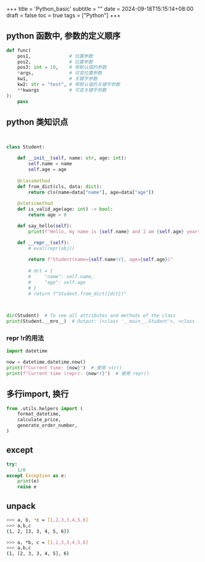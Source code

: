 +++
title = 'Python_basic'
subtitle = ""
date = 2024-09-18T15:15:14+08:00
draft = false
toc = true
tags = ["Python"]
+++

## python 函数中, 参数的定义顺序

```python
def func(
    pos1,              # 位置参数
    pos2,              # 位置参数
    pos3: int = 10,    # 带默认值的参数
    *args,             # 可变位置参数
    kw1,               # 关键字参数
    kw2: str = "test", # 带默认值的关键字参数
    **kwargs           # 可变关键字参数
):
    pass

```

## python 类知识点

```python


class Student:

    def __init__(self, name: str, age: int):
        self.name = name
        self.age = age
        
    @classmethod
    def from_dict(cls, data: dict):
        return cls(name=data["name"], age=data["age"])
    
    @staticmethod
    def is_valid_age(age: int) -> bool:
        return age > 0

    def say_hello(self):
        print(f"Hello, my name is {self.name} and I am {self.age} years old.")

    def __repr__(self):
        # eval(repr(obj))
        
        return f"Student(name={self.name!r}, age={self.age})"
        
        # dct = {
        #     "name": self.name,
        #     "age": self.age
        # }
        # return f"Student.from_dict({dct})"
    


dir(Student)  # To see all attributes and methods of the class
print(Student.__mro__)  # Output: (<class '__main__.Student'>, <class 'object'>)

```

### repr !r的用法

```python
import datetime

now = datetime.datetime.now()
print(f"Current time: {now}")  # 使用 str()
print(f"Current time (repr): {now!r}")  # 使用 repr()

```

## 多行import,  换行

```python
from .utils.helpers import (
    format_datetime,
    calculate_price,
    generate_order_number,
)
```


## except

```python
try:
    1/0
except Exception as e:
    print(e)
    raise e

```

## unpack

```bash
>>> a, b, *c = [1,2,3,3,4,5,6]
>>> a,b,c
(1, 2, [3, 3, 4, 5, 6])

>>> a, *b, c = [1,2,3,3,4,5,6]
>>> a,b,c
(1, [2, 3, 3, 4, 5], 6)
```
